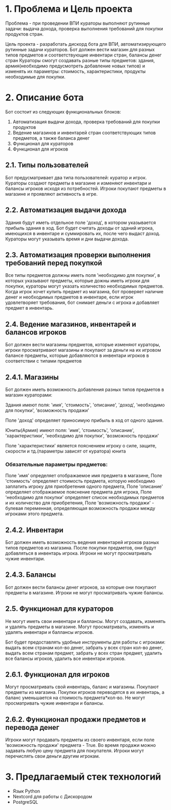 # 1. Проблема и Цель проекта

Проблема - при проведении ВПИ кураторы выполняют рутинные задачи: выдача дохода, проверка выполнения требований для покупки продуктов стран.

Цель проекта - разработать дискорд бота для ВПИ, автоматизирующего рутинные задачи кураторов.
Бот должен вести магазин для разных типов предметов и соответствующие инвентари стран, балансы денег стран
Кураторы смогут создавать разные типы предметов: здания, армия(необходимо предусмотреть добавление новых типов)
и изменять их параметры: стоимость, характеристики, продукты необходимые для покупки.


# 2. Описание бота

Бот состоит из следующих функциональных блоков:

1. Автоматизация выдачи дохода, проверка требований для покупки продуктов
2. Ведение магазинов и инвентарей стран соответствующих типов предметов, а также баланса денег
3. Функционал для кураторов
4. Функционал для игроков


## 2.1. Типы пользователей

Бот предусматривает два типа пользователей: куратор и игрок.
Кураторы создают предметы в магазине и изменяют инвентари и балансы игроков исходя из потребностей.
Игроки покупают предметы в магазине и проявляют активность в игре.


## 2.2. Автоматизация выдачи дохода

Здания будут иметь отдельное поле 'доход', в котором указывается прибыль здания в ход.
Бот будет считать доходы от зданий игрока, имеющихся в инвентаре и суммировать их, после чего выдаст доход.
Кураторы могут указывать время и дни выдачи дохода.


## 2.3. Автоматизация проверки выполнения требований перед покупкой

Все типы предметов должны иметь поля 'необходимо для покупки', в которых указывают предметы,
которые дожны иметь игроки для покупки, кураторы могут указать количество необходимых предметов.
Когда игрок хочет купить предмет из магазина, бот проверяет наличие денег и необходимых предметов в инвентаре,
если игрок удовлетворяет требования, бот снимает деньги с игрока и добавляет предмет в инвентарь.


## 2.4. Ведение магазинов, инвентарей и балансов игроков
 
Бот должен вести магазины предметов, которые изменяют кураторы, игроки просматривают магазины и покупают за деньги на их игровом балансе 
предметы, которые добавляются в инвентари игроков в соответствии с типами предметов
 
 
## 2.4.1. Магазины
 
Бот должен иметь возможность добавления разных типов предметов в магазин кураторами:
 
Здания имеют поля:
'имя',
'стоимость',
'описание',
'доход',
'необходимо для покупки',
'возможность продажи'
 
Поле 'доход' определяет приносимую прибыль в ход от одного здания.
 
Юниты(Армия) имеют поля:
'имя',
'стоимость',
'описание',
'характеристики',
'необходимо для покупки',
'возможность продажи'
 
Поле 'характеристики' является пояснением игроку о силе, защите, скорости и тд.(параметры зависят от куратора) юнита
 
### Обязательные параметры предметов: 
 
Поле 'имя' определяет отображаемое имя предмета в магазине,
Поле 'стоимость' определяет стоимость предмета, которую необходимо заплатить игроку для приобретения одного предмета,
Поле 'описание' определяет отображаемое пояснение предмета для игрока,
Поле 'необходимо для покупки' определяет список необходимых предметов и их количество для приобретения,
Поле 'возможность продажи' - булевая переменная, определяющая возможность продажи между игроками этого предмета.
 
 
## 2.4.2. Инвентари
 
Бот должен иметь возможность ведения инвентарей игроков разных типов предметов из магазина.
После покупки предметов, они будут добавляться в инвентарь игрока.
Игроки не могут просматривать чужие инвентари.
 
 
## 2.4.3. Балансы
 
Бот должен вести балансы денег игроков, за которые они покупают предметы в магазине.
Игроки не могут просматривать чужие балансы.
 
 
## 2.5. Функционал для кураторов
 
Не могут иметь свои инвентари и баллансы.
Могут создавать, изменять и удалять предметы в магазине.
Могут просматривать, изменять и удалять инвентари и баллансы игроков.
 
Бот будет предоставлять удобные инструменты для работы с игроками:
выдать всем странам кол-во денег, забрать у всех стран кол-во денег,
выдать всем странам предмет, забрать у всех стран предмет,
удалить все балансы игроков, удалить все инвентари игроков. 

 
## 2.6.1. Функционал для игроков
 
Могут просматривать свой инвентарь, баланс и магазины.
Покупают предметы из магазина.
Покупки игроков переводятся в их инвентарь, а баланс уменьшается на стоимость предмета\*кол-во.
Не могут просматривать чужие инвентари и балансы.
 
 
## 2.6.2. Функционал продажи предметов и перевода денег
 
Игроки могут продавать предметы из своего инвентаря, если поле 'возможность продажи' предмета - True.
Во время продажи можно задавать любую цену предмета для покупателя.
Игроки могут перечислять свои деньги другим игрокам.

 
# 3. Предлагаемый стек технологий
 
- Язык Python
- Nextcord для работы с Дискородом
- PostgreSQL